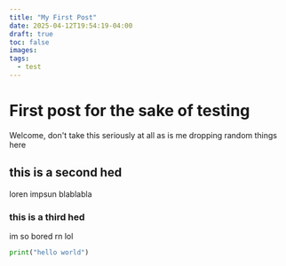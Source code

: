```yaml
---
title: "My First Post"
date: 2025-04-12T19:54:19-04:00
draft: true
toc: false
images:
tags:
  - test
---
```


# First post for the sake of testing

Welcome, don't take this seriously at all as is me dropping random things here

## this is a second hed

loren impsun blablabla

### this is a third hed

im so bored rn lol

```python
print("hello world")
```
